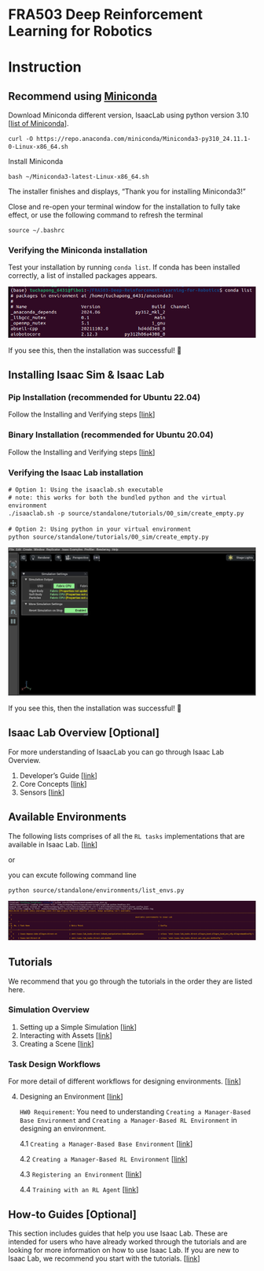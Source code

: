 # FRA503 Deep Reinforcement Learning for Robotics

# Instruction

## Recommend using [Miniconda](https://docs.anaconda.com/miniconda/install/#quick-command-line-install)

Download Miniconda different version, IsaacLab using python version 3.10 [[list of Miniconda](https://repo.anaconda.com/miniconda)].

```
curl -O https://repo.anaconda.com/miniconda/Miniconda3-py310_24.11.1-0-Linux-x86_64.sh
```

Install Miniconda

```
bash ~/Miniconda3-latest-Linux-x86_64.sh
```

The installer finishes and displays, “Thank you for installing Miniconda3!”

Close and re-open your terminal window for the installation to fully take effect, or use the following command to refresh the terminal

```
source ~/.bashrc
```

### Verifying the Miniconda installation

Test your installation by running `conda list`. If conda has been installed correctly, a list of installed packages appears.

![alt text](image-1.png)

If you see this, then the installation was successful! 🎉

## Installing Isaac Sim & Isaac Lab

### Pip Installation (recommended for Ubuntu 22.04)

Follow the Installing and Verifying steps [[link](https://isaac-sim.github.io/IsaacLab/main/source/setup/installation/pip_installation.html)]

### Binary Installation (recommended for Ubuntu 20.04)

Follow the Installing and Verifying steps [[link](https://isaac-sim.github.io/IsaacLab/main/source/setup/installation/binaries_installation.html)]

### Verifying the Isaac Lab installation

```
# Option 1: Using the isaaclab.sh executable
# note: this works for both the bundled python and the virtual environment
./isaaclab.sh -p source/standalone/tutorials/00_sim/create_empty.py

# Option 2: Using python in your virtual environment
python source/standalone/tutorials/00_sim/create_empty.py
```

![alt text](image.png)

If you see this, then the installation was successful! 🎉


## Isaac Lab Overview [Optional]

For more understanding of IsaacLab you can go through Isaac Lab Overview.

1. Developer’s Guide [[link](https://isaac-sim.github.io/IsaacLab/main/source/overview/developer-guide/index.html)]
2. Core Concepts [[link](https://isaac-sim.github.io/IsaacLab/main/source/overview/core-concepts/index.html)]
3. Sensors [[link](https://isaac-sim.github.io/IsaacLab/main/source/overview/sensors/index.html)]

## Available Environments

The following lists comprises of all the `RL tasks` implementations that are available in Isaac Lab. [[link](https://isaac-sim.github.io/IsaacLab/main/source/overview/environments.html)]

or

you can excute following command line

```
python source/standalone/environments/list_envs.py
```

![alt text](image-2.png)

## Tutorials

We recommend that you go through the tutorials in the order they are listed here.

### Simulation Overview 

1. Setting up a Simple Simulation [[link](https://isaac-sim.github.io/IsaacLab/main/source/tutorials/index.html#setting-up-a-simple-simulation)]
2. Interacting with Assets [[link](https://isaac-sim.github.io/IsaacLab/main/source/tutorials/index.html#interacting-with-assets)]
3. Creating a Scene [[link](https://isaac-sim.github.io/IsaacLab/main/source/tutorials/index.html#creating-a-scene)]

### Task Design Workflows

For more detail of different workflows for designing environments. [[link](https://isaac-sim.github.io/IsaacLab/main/source/overview/core-concepts/task_workflows.html)]

4. Designing an Environment [[link](https://isaac-sim.github.io/IsaacLab/main/source/tutorials/index.html#designing-an-environment)]

    `HW0 Requirement`: You need to understanding `Creating a Manager-Based Base Environment` and `Creating a Manager-Based RL Environment` in designing an environment.

    4.1 `Creating a Manager-Based Base Environment` [[link](https://isaac-sim.github.io/IsaacLab/main/source/tutorials/03_envs/create_manager_base_env.html)]

    4.2 `Creating a Manager-Based RL Environment` [[link](https://isaac-sim.github.io/IsaacLab/main/source/tutorials/03_envs/create_manager_rl_env.html)]

    4.3 `Registering an Environment` [[link](https://isaac-sim.github.io/IsaacLab/main/source/tutorials/03_envs/register_rl_env_gym.html#registering-an-environment)]

    4.4 `Training with an RL Agent` [[link](https://isaac-sim.github.io/IsaacLab/main/source/tutorials/03_envs/run_rl_training.html#training-with-an-rl-agent)]


## How-to Guides [Optional]

This section includes guides that help you use Isaac Lab. 
These are intended for users who have already worked through the tutorials and are looking for more information on how to use Isaac Lab. 
If you are new to Isaac Lab, we recommend you start with the tutorials. [[link](https://isaac-sim.github.io/IsaacLab/main/source/how-to/index.html#how-to-guides)]
